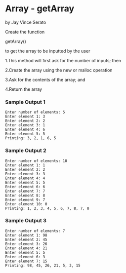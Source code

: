 # Array - getArray
by Jay Vince Serato

Create the function

getArray()

to get the array to be inputted by the user


1.This method will first ask for the number of inputs; then

2.Create the array using the new or malloc operation

3.Ask for the contents of the array; and

4.Return the array

### Sample Output 1

    Enter number of elements: 5
    Enter element 1: 3
    Enter element 2: 2
    Enter element 3: 1
    Enter element 4: 6
    Enter element 5: 5
    Printing: 3, 2, 1, 6, 5

### Sample Output 2

    Enter number of elements: 10
    Enter element 1: 1
    Enter element 2: 2
    Enter element 3: 3
    Enter element 4: 4
    Enter element 5: 5
    Enter element 6: 6
    Enter element 7: 7
    Enter element 8: 8
    Enter element 9: 7
    Enter element 10: 0
    Printing: 1, 2, 3, 4, 5, 6, 7, 8, 7, 0

### Sample Output 3

    Enter number of elements: 7
    Enter element 1: 98
    Enter element 2: 45
    Enter element 3: 26
    Enter element 4: 21
    Enter element 5: 5
    Enter element 6: 3
    Enter element 7: 15
    Printing: 98, 45, 26, 21, 5, 3, 15